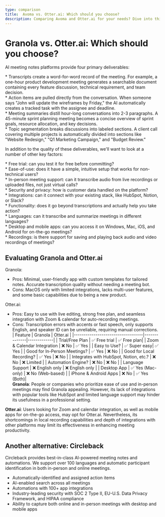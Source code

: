```yaml
---
type: comparison
title:  Avoma vs. Otter.ai: Which should you choose?
description: Comparing Avoma and Otter.ai for your needs? Dive into this article to evaluate both tools and discover an alternative, Circleback.
---
```


# Granola vs. Otter.ai: Which should you choose?  
AI meeting notes platforms provide four primary deliverables:  
  
* Transcripts create a word-for-word record of the meeting. For example, a one-hour product development meeting generates a searchable document containing every feature discussion, technical requirement, and team decision.  
* Action items are pulled directly from the conversation. When someone says "John will update the wireframes by Friday," the AI automatically creates a tracked task with the assignee and deadline.  
* Meeting summaries distill hour-long conversations into 2-3 paragraphs. A 45-minute sprint planning meeting becomes a concise overview of sprint goals, resource allocation, and key decisions.  
* Topic segmentation breaks discussions into labeled sections. A client call covering multiple projects is automatically divided into sections like "Website Redesign," "Q1 Marketing Campaign," and "Budget Review."  
  
In addition to the quality of these deliverables, we'll want to look at a number of other key factors:  
  
* Free trial: can you test it for free before committing?  
* Ease-of-use: does it have a simple, intuitive setup that works for non-technical users?  
* In-person meeting support: can it transcribe audio from live recordings or uploaded files, not just virtual calls?  
* Security and privacy: how is customer data handled on the platform?  
* Integrations: can it connect with your existing stack, like HubSpot, Notion, or Slack?  
* Functionality: does it go beyond transcriptions and actually help you take action?  
* Languages: can it transcribe and summarize meetings in different languages?  
* Desktop and mobile apps: can you access it on Windows, Mac, iOS, and Android for on-the-go meetings?  
* Recordings: is there support for saving and playing back audio and video recordings of meetings?    
## Evaluating Granola and Otter.ai  
Granola:
- Pros: Minimal, user-friendly app with custom templates for tailored notes. Accurate transcription quality without needing a meeting bot.
- Cons: MacOS only with limited integrations, lacks multi-user features, and some basic capabilities due to being a new product.

Otter.ai:
- Pros: Easy to use with live editing, strong free plan, and seamless integration with Zoom & calendar for auto-recording meetings.
- Cons: Transcription errors with accents or fast speech, only supports English, and speaker ID can be unreliable, requiring manual corrections.  
| Feature                           | Granola      | Otter.ai    |
|-----------------------------------|--------------|-------------|
| Trial/Free Plan                   | ✅ Free trial | ✅ Free plan|
| Zoom & Calendar Integration       | ❌ No        | ✅ Yes      |
| Easy to Use?                      | ✅ Super easy| ✅ Yes      |
| Good for In-Person Meetings?      | ✅ Yes       | ❌ No       |
| Good for Local Recording?         | ✅ Yes       | ❌ No       |
| Integrates with HubSpot, Notion, etc.? | ❌ No  | ❌ Limited  |
| Automation Engine?                | ❌ No        | ❌ No       |
| Language Support                  | ❌ English only | ❌ English only |
| Desktop App                       | ✅ Yes (Mac-only) | ❌ No (Web-based) |
| iPhone & Android Apps             | ❌ No        | ✅ Yes (Both)|  
**Granola**: People or companies who prioritize ease of use and in-person meetings may find Granola appealing. However, its lack of integrations with popular tools like HubSpot and limited language support may hinder its usefulness in a professional setting.

**Otter.ai**: Users looking for Zoom and calendar integration, as well as mobile apps for on-the-go access, may opt for Otter.ai. Nevertheless, its shortcomings in local recording capabilities and depth of integrations with other platforms may limit its effectiveness in enhancing meeting productivity.  
## Another alternative: Circleback  
Circleback provides best-in-class AI-powered meeting notes and automations. We support over 100 languages and automatic participant identification in both in-person and online meetings.  
  
* Automatically-identified and assigned action items  
* AI-enabled search across all meetings  
* Automations with 100+ app integrations  
* Industry-leading security with SOC 2 Type II, EU-U.S. Data Privacy Framework, and HIPAA compliance  
* Ability to capture both online and in-person meetings with desktop and mobile apps  
